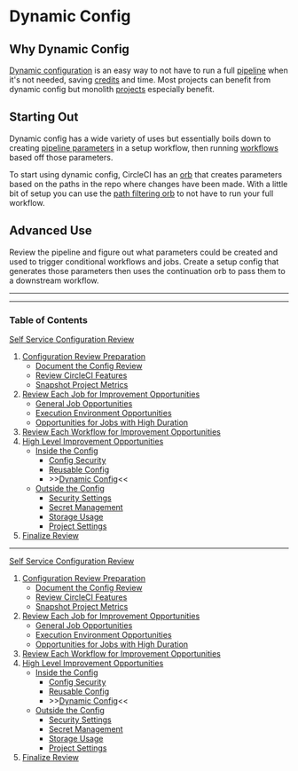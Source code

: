 # Dynamic Config

## Why Dynamic Config

[Dynamic configuration](https://circleci.com/docs/dynamic-config/) is an easy way to not have to run a full [pipeline](https://circleci.com/docs/glossary/#pipeline) when it's not needed, saving [credits](https://circleci.com/docs/credits/) and time. Most projects can benefit from dynamic config but monolith [projects](https://circleci.com/docs/glossary/#project) especially benefit.

## Starting Out

Dynamic config has a wide variety of uses but essentially boils down to creating [pipeline parameters](https://circleci.com/docs/pipeline-variables/#pipeline-parameters-in-configuration) in a setup workflow, then running [workflows](https://circleci.com/docs/glossary/#workflow) based off those parameters.

To start using dynamic config, CircleCI has an [orb](https://circleci.com/docs/glossary/#orbs) that creates parameters based on the paths in the repo where changes have been made. With a little bit of setup you can use the [path filtering orb](https://circleci.com/developer/orbs/orb/circleci/path-filtering) to not have to run your full workflow.

## Advanced Use

Review the pipeline and figure out what parameters could be created and used to trigger conditional workflows and jobs. Create a setup config that generates those parameters then uses the continuation orb to pass them to a downstream workflow.

---

---

### Table of Contents

[Self Service Configuration Review](self_service_config_review.md)

1. [Configuration Review Preparation](review_preparation.md)
    - [Document the Config Review](document_review.md)
    - [Review CircleCI Features](review_features.md)
    - [Snapshot Project Metrics](snapshot_metrics.md)
2. [Review Each Job for Improvement Opportunities](job_review.md)
    - [General Job Opportunities](general_opportunities.md)
    - [Execution Environment Opportunities](execution_environment.md)
    - [Opportunities for Jobs with High Duration](high_duration.md)
3. [Review Each Workflow for Improvement Opportunities](workflow_review.md)
4. [High Level Improvement Opportunities](high_level_recommendations.md)
    - [Inside the Config](inside_config.md)
        - [Config Security](config_security.md)
        - [Reusable Config](reusable_config.md)
        - \>\>[Dynamic Config](dynamic_config.md)<<
    - [Outside the Config](outside_config.md)
        - [Security Settings](security_settings.md)
        - [Secret Management](secret_management.md)
        - [Storage Usage](storage_usage.md)
        - [Project Settings](project_settings.md)
5. [Finalize Review](finalize_review.md)


---

[Self Service Configuration Review](self_service_config_review.md)

1. [Configuration Review Preparation](review_preparation/review_preparation.md)
    - [Document the Config Review](review_preparation/document_review.md)
    - [Review CircleCI Features](review_preparation/review_features.md)
    - [Snapshot Project Metrics](review_preparation/snapshot_metrics.md)
2. [Review Each Job for Improvement Opportunities](job_review/job_review.md)
    - [General Job Opportunities](job_review/general_opportunities.md)
    - [Execution Environment Opportunities](job_review/execution_environment.md)
    - [Opportunities for Jobs with High Duration](job_review/high_duration.md)
3. [Review Each Workflow for Improvement Opportunities](workflow_review/workflow_review.md)
4. [High Level Improvement Opportunities](../high_level_recommendations.md)
    - [Inside the Config](inside_config.md)
        - [Config Security](config_security.md)
        - [Reusable Config](reusable_config.md)
        - \>\>[Dynamic Config](dynamic_config.md)<<
    - [Outside the Config](high_level_recommendations/outside_config/outside_config.md)
        - [Security Settings](high_level_recommendations/outside_config/security_settings.md)
        - [Secret Management](high_level_recommendations/outside_config/secret_management.md)
        - [Storage Usage](high_level_recommendations/outside_config/storage_usage.md)
        - [Project Settings](high_level_recommendations/outside_config/project_settings.md)
5. [Finalize Review](finalize_review/finalize_review.md)
